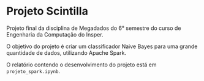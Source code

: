 # Projeto Scintilla

Projeto final da disciplina de Megadados do 6° semestre do curso de Engenharia da Computação do Insper.

O objetivo do projeto é criar um classificador Naive Bayes para uma grande quantidade de dados, utilizando Apache Spark.

O relatório contendo o desenvolvimento do projeto está em `projeto_spark.ipynb`.
